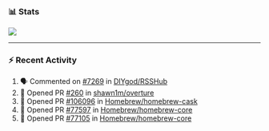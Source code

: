 ### :bar_chart: Stats

<a href="#">
  <img align="center" src="https://github-readme-stats.vercel.app/api?username=tuzi3040&show_icons=true&theme=dark" />
</a>

---

### :zap: Recent Activity

<!--START_SECTION:activity-->
1. 🗣 Commented on [#7269](https://github.com/DIYgod/RSSHub/issues/7269) in [DIYgod/RSSHub](https://github.com/DIYgod/RSSHub)
2. 💪 Opened PR [#260](https://github.com/shawn1m/overture/pull/260) in [shawn1m/overture](https://github.com/shawn1m/overture)
3. 💪 Opened PR [#106096](https://github.com/Homebrew/homebrew-cask/pull/106096) in [Homebrew/homebrew-cask](https://github.com/Homebrew/homebrew-cask)
4. 💪 Opened PR [#77597](https://github.com/Homebrew/homebrew-core/pull/77597) in [Homebrew/homebrew-core](https://github.com/Homebrew/homebrew-core)
5. 💪 Opened PR [#77105](https://github.com/Homebrew/homebrew-core/pull/77105) in [Homebrew/homebrew-core](https://github.com/Homebrew/homebrew-core)
<!--END_SECTION:activity-->
